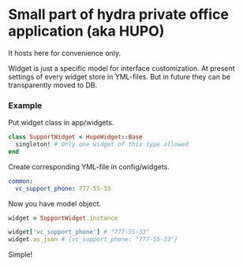 # Small part of hydra private office application (aka HUPO)

It hosts here for convenience only.

Widget is just a specific model for interface customization. At present settings of every widget store in YML-files. But in future they can be transparently moved to DB.

### Example

Put widget class in app/widgets.

```ruby
class SupportWidget < HupoWidget::Base
  singleton! # Only one widget of this type allowed
end
```

Create corresponding YML-file in config/widgets.

```yml
common:
  vc_support_phone: 777-55-33
```

Now you have model object.

```ruby
widget = SupportWidget.instance

widget['vc_support_phone'] # "777-55-33"
widget.as_json # {vc_support_phone: "777-55-33"}
```

Simple!
